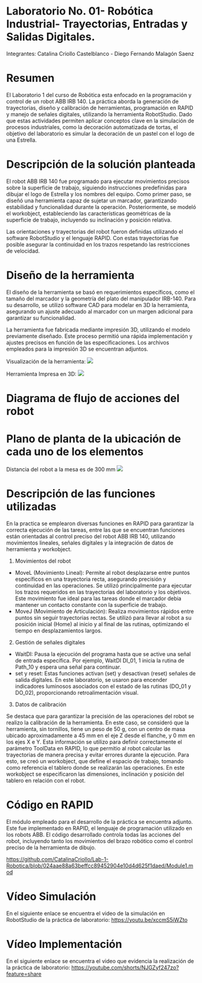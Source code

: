 # Laboratorio No. 01- Robótica Industrial- Trayectorias, Entradas y Salidas Digitales.

Integrantes: Catalina Criollo Castelblanco - Diego Fernando Malagón Saenz

# Resumen

El Laboratorio 1 del curso de Robótica esta enfocado en la programación y control de un robot ABB IRB 140. La práctica aborda la generación de trayectorias, diseño y calibración de herramientas, programación en RAPID y manejo de señales digitales, utilizando la herramienta RobotStudio. Dado que estas actividades permiten aplicar conceptos clave en la simulación de procesos industriales, como la decoración automatizada de tortas, el objetivo del laboratorio es simular la decoración de un pastel con el logo de una Estrella.

# Descripción de la solución planteada

El robot ABB IRB 140 fue programado para ejecutar movimientos precisos sobre la superficie de trabajo, siguiendo instrucciones predefinidas para dibujar el logo de Estrella y los nombres del equipo. Como primer paso, se diseñó una herramienta capaz de sujetar un marcador, garantizando estabilidad y funcionalidad durante la operación. Posteriormente, se modeló el workobject, estableciendo las características geométricas de la superficie de trabajo, incluyendo su inclinación y posición relativa.

Las orientaciones y trayectorias del robot fueron definidas utilizando el software RobotStudio y el lenguaje RAPID. Con estas trayectorias fue posible asegurar la continuidad en los trazos respetando las restricciones de velocidad.

# Diseño de la herramienta

El diseño de la herramienta se basó en requerimientos específicos, como el tamaño del marcador y la geometría del plato del manipulador IRB-140. Para su desarrollo, se utilizó software CAD para modelar en 3D la herramienta, asegurando un ajuste adecuado al marcador con un margen adicional para garantizar su funcionalidad.

La herramienta fue fabricada mediante impresión 3D, utilizando el modelo previamente diseñado. Este proceso permitió una rápida implementación y ajustes precisos en función de las especificaciones. Los archivos empleados para la impresión 3D se encuentran adjuntos.

Visualización de la herramienta:
![](https://github.com/CatalinaCriollo/Lab-1-Robotica/blob/e144e45669f19df76f8b95f1cc8341378924c9e6/Herramienta.png)

Herramienta Impresa en 3D:
![](https://github.com/CatalinaCriollo/Lab-1-Robotica/blob/72948781c26c7d7961540261a3f3e20e11702197/HerramientaF.jpg)


# Diagrama de flujo de acciones del robot

# Plano de planta de la ubicación de cada uno de los elementos

Distancia del robot a la mesa es de 300 mm
![](https://github.com/CatalinaCriollo/Lab-1-Robotica/blob/a05496c078de818083ccf8b257134248dfbf1b6e/Plano.png)

# Descripción de las funciones utilizadas

En la practica se emplearon diversas funciones en RAPID para garantizar la correcta ejecución de las tareas, entre las que se encuentran funciones están orientadas al control preciso del robot ABB IRB 140, utilizando movimientos lineales, señales digitales y la integración de datos de herramienta y workobject. 

1. Movimientos del robot
- MoveL (Movimiento Lineal): Permite al robot desplazarse entre puntos específicos en una trayectoria recta, asegurando precisión y continuidad en las operaciones. Se utilizó principalmente para ejecutar los trazos requeridos en las trayectorias del laboratorio y los objetivos. Este movimiento fue ideal para las tareas donde el marcador debia mantener un contacto constante con la superficie de trabajo.
- MoveJ (Movimiento de Articulación): Realiza movimientos rápidos entre puntos sin seguir trayectorias rectas. Se utilizó para llevar al robot a su posición inicial (Home) al inicio y al final de las rutinas, optimizando el tiempo en desplazamientos largos.
  
2. Gestión de señales digitales
- WaitDI: Pausa la ejecución del programa hasta que se active una señal de entrada específica. Por ejemplo, WaitDI DI_01, 1 inicia la rutina de Path_10 y espera una señal para continuar.
- set y reset: Estas funciones activan (set) y desactivan (reset) señales de salida digitales. En este laboratorio, se usaron para encender indicadores luminosos asociados con el estado de las rutinas (DO_01 y DO_02), proporcionando retroalimentación visual.

3. Datos de calibración
   
Se destaca que para garantizar la precisión de las operaciones del robot se realizo la calibración de la herramienta. En este caso, se consideró que la herramienta, sin tornillos, tiene un peso de 50 g, con un centro de masa ubicado aproximadamente a 45 mm en el eje Z desde el flanche, y 0 mm en los ejes X e Y. Esta información se utilizo para definir correctamente el parámetro ToolData en RAPID, lo que permitio al robot calcular las trayectorias de manera precisa y evitar errores durante la ejecución. Para esto, se creó un workobject, que define el espacio de trabajo, tomando como referencia el tablero donde se realizarán las operaciones. En este workobject se especificaron las dimensiones, inclinación y posición del tablero en relación con el robot.


# Código en RAPID

El módulo empleado para el desarrollo de la práctica se encuentra adjunto. Este fue implementado en RAPID, el lenguaje de programación utilizado en los robots ABB. El código desarrollado controla todas las acciones del robot, incluyendo tanto los movimientos del brazo robótico como el control preciso de la herramienta de dibujo. 

https://github.com/CatalinaCriollo/Lab-1-Robotica/blob/024aae88a63beffcc89452904e10d4d625f1daed/Module1.mod

# Vídeo Simulación

En el siguiente enlace se encuentra el video de la simulación en RobotStudio de la práctica de laboratorio:
https://youtu.be/xccmS5iWZto

# Vídeo Implementación

En el siguiente enlace se encuentra el video que evidencia la realización de la práctica de laboratorio:
https://youtube.com/shorts/NJGZyf247zo?feature=share
